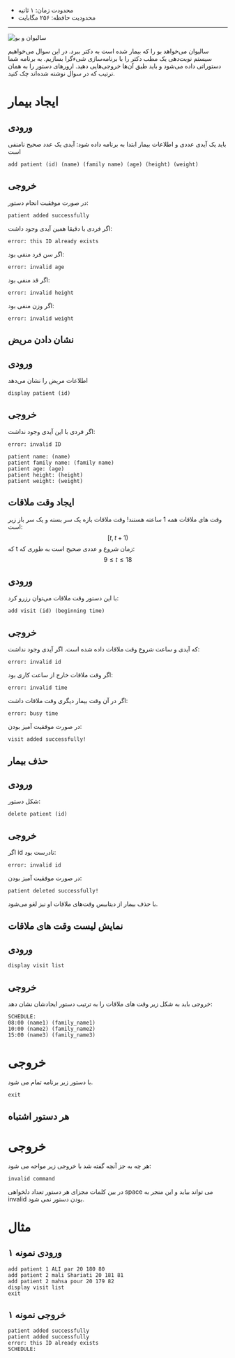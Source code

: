 + محدودت زمان: ۱ ثانیه
+ محدودیت حافظه: ۲۵۶ مگابایت

----------

![سالیوان و بو](https://s6.uupload.ir/files/ec1bxoxwkairchh_aliu.jpg)

سالیوان می‌خواهد بو را که بیمار شده است به دکتر ببرد.
در این سوال می‌خواهیم سیستم نوبت‌دهی یک مطب دکتر را با برنامه‌سازی شیءگرا بسازیم.
به برنامه شما دستوراتی داده می‌شود و باید طبق آن‌ها خروجی‌هایی دهید.
ارور‌های دستور را به همان ترتیب که در سوال نوشته شده‌اند چک کنید.

# ایجاد بیمار

## ورودی

باید یک آیدی عددی و اطلاعات بیمار ابتدا به برنامه داده شود:
آیدی یک عدد صحیح نامنفی است
```
add patient (id) (name) (family name) (age) (height) (weight)
```

## خروجی

در صورت موفقیت انجام دستور:
```
patient added successfully
```

اگر فردی با دقیقا همین آیدی وجود داشت:
```
error: this ID already exists
```

اگر سن فرد منفی بود:
```
error: invalid age
```

اگر قد منفی بود:
```
error: invalid height
```

اگر وزن منفی بود:
```
error: invalid weight
```

## نشان دادن مریض

## ورودی
اطلاعات مریض را نشان می‌دهد
```
display patient (id)
```

## خروجی
اگر فردی با این آیدی وجود نداشت:
```
error: invalid ID
```

```
patient name: (name)
patient family name: (family name)
patient age: (age)
patient height: (height)
patient weight: (weight)
```

## ایجاد وقت ملاقات

وقت های ملاقات همه 1 ساعته هستند!
وقت ملاقات بازه یک سر بسته و یک سر باز زیر است:
$$[t, t + 1)$$
که t زمان شروع و عددی صحیح است به طوری که:
$$9 \le t \le 18$$

## ورودی

با این دستور وقت ملاقات می‌توان رزرو کرد:
```
add visit (id) (beginning time)
```

## خروجی

که آیدی و ساعت شروع وقت ملاقات داده شده است.
اگر آیدی وجود نداشت:
```
error: invalid id
```

اگر وقت ملاقات خارج از ساعت کاری بود:
```
error: invalid time
```

اگر در آن وقت بیمار دیگری وقت ملاقات داشت:
```
error: busy time
```

در صورت موفقیت آمیز بودن:
```
visit added successfully!
```


## حذف بیمار

## ورودی

شکل دستور:
```
delete patient (id)
```

## خروجی

اگر id نادرست بود:
```
error: invalid id
```

در صورت موفقیت آمیز بودن:
```
patient deleted successfully!
```

با حذف بیمار از دیتابیس وقت‌های ملاقات او نیز لغو می‌شود.


## نمایش لیست وقت های ملاقات

## ورودی

```
display visit list
```

## خروجی

خروجی باید به شکل زیر وقت های ملاقات را به ترتیب دستور ایجادشان نشان دهد:
```
SCHEDULE:
08:00 (name1) (family_name1)
10:00 (name2) (family_name2)
15:00 (name3) (family_name3)
```


# خروجی

با دستور زیر برنامه تمام می شود.

```
exit
```

## هر دستور اشتباه

# خروجی

 هر چه به جز آنچه گفته شد با خروجی زیر مواجه می شود:
```
invalid command
```

در بین کلمات مجزای هر دستور تعداد دلخواهی space می تواند بیاید و این منجر به invalid بودن دستور نمی شود.

# مثال

## ورودی نمونه ۱
```
add patient 1 ALI par 20 180 80
add patient 2 mali Shariati 20 181 81
add patient 2 mahsa pour 20 179 82
display visit list
exit
```


## خروجی نمونه ۱
```
patient added successfully
patient added successfully
error: this ID already exists
SCHEDULE:
```